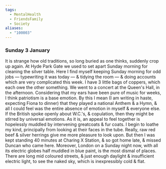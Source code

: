 ```yaml
---
tags:
  - MentalHealth
  - FriendsFamily
  - Society
aliases:
  - "100003"
---
```

### Sunday 3 January

It is strange how old traditions, so long buried as one thinks, suddenly crop up again. At Hyde Park Gate we used to set apart Sunday morning for cleaning the silver table. Here I find myself keeping Sunday morning for odd jobs — typewriting it was today — & tidying the room — & doing accounts which are very complicated this week. I have 3 little bags of coppers, which each owe the other something. We went to a concert at the Queen's Hall, in the afternoon. Considering that my ears have been pure of music for weeks, I think patriotism is a base emotion. By this I mean (I am writing in haste, expecting Fiona to dinner) that they played a national Anthem & a Hymn, & all I could feel was the entire absence of emotion in myself & everyone else. If the British spoke openly about W.C.'s, & copulation, then they might be stirred by universal emotions. As it is, an appeal to feel together is hopelessly muddled by intervening greatcoats & fur coats. I begin to loathe my kind, principally from looking at their faces in the tube. Really, raw red beef & silver herrings give me more pleasure to look upon. But then I was kept standing 40 minutes at Charing X Station, & so got home late, & missed Duncan who came here. Moreover, London on a Sunday night now, with all its electric globes half muddled in blue paint, is the most dismal of places. There are long mid coloured streets, & just enough daylight & insufficient electric light, to see the naked sky, which is inexpressibly cold & flat.